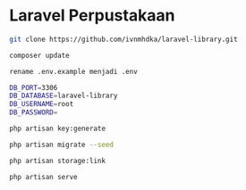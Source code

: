 # Laravel Perpustakaan

```bash
git clone https://github.com/ivnmhdka/laravel-library.git
```

```bash
composer update
```

```bash
rename .env.example menjadi .env
```

```bash
DB_PORT=3306
DB_DATABASE=laravel-library
DB_USERNAME=root
DB_PASSWORD=
```

```bash
php artisan key:generate
```

```bash
php artisan migrate --seed
```

```bash
php artisan storage:link
```

```bash
php artisan serve
```
